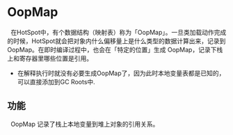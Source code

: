 # OopMap
&nbsp;&nbsp;在HotSpot中，有个数据结构（映射表）称为「OopMap」。一旦类加载动作完成的时候，HotSpot就会把对象内什么偏移量上是什么类型的数据计算出来，记录到OopMap。在即时编译过程中，也会在「特定的位置」生成 OopMap，记录下栈上和寄存器里哪些位置是引用。
- 在解释执行时就没有必要生成OopMap了，因为此时本地变量表都是已知的，可以直接添加到GC Roots中.
## 功能
&nbsp;&nbsp;OopMap 记录了栈上本地变量到堆上对象的引用关系。
